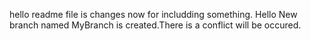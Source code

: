 hello readme file is changes now for includding something. Hello New branch named MyBranch is created.There is a conflict will be occured.